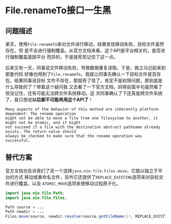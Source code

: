 # File.renameTo接口一生黑


## 问题描述

某天，使用`File.renameTo`来对文件进行移动，结果发现移动失败，目标文件虽然存在，但
是不会进行强制覆盖。从官方文档来看，这个API是平台相关的，是否进行强制覆盖是因平台
而异的，于是就死死记住了这一点。

后来又有一天，同事说文件移动失败，导致数据重复读取。于是，我立马记起来到那套代码
好像也用到了`File.renameTo`，我就让同事先确认一下目标文件是否存在。结果同事说目标
文件不存在，那就奇了怪了，肯定不是权限问题，那到底是什么导致的了？带着这个疑问我
又去看了一下官方文档，妈呀前面半句虽然看了但没记住，还有可能无法跨文件系统移动。这
次同事确认了下还真是跨文件系统了，我只想说**以后都不可能再用这个API了**！

```
Many aspects of the behavior of this method are inherently platform-dependent: The rename operation
might not be able to move a file from one filesystem to another, it might not be atomic, and it might
not succeed if a file with the destination abstract pathname already exists. The return value should
always be checked to make sure that the rename operation was successful.
```


## 替代方案

官方文档也告诉我们了另一个选择`java.nio.file.Files.move`，它能以独立于平台的方式
移动或重命名文件，另外它还提供了`REPLACE_EXISTING`选项来对目标文件进行覆盖，以及
`ATOMIC_MOVE`选项来使移动过程原子化。

```java
import java.nio.file.Path;
import java.nio.file.Files;

Path source = ...
Path newdir = ...
Files.move(source, newdir.resolve(source.getFileName()), REPLACE_EXISTING);
```
